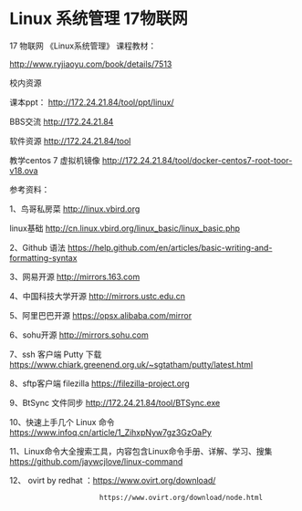 # Linux 系统管理  17物联网

17 物联网  《Linux系统管理》
课程教材：

http://www.ryjiaoyu.com/book/details/7513

校内资源

课本ppt： http://172.24.21.84/tool/ppt/linux/

BBS交流   http://172.24.21.84

软件资源  http://172.24.21.84/tool

教学centos 7 虚拟机镜像 http://172.24.21.84/tool/docker-centos7-root-toor-v18.ova

参考资料：

1、鸟哥私房菜 http://linux.vbird.org

linux基础    http://cn.linux.vbird.org/linux_basic/linux_basic.php

2、Github 语法 
https://help.github.com/en/articles/basic-writing-and-formatting-syntax

3、网易开源 http://mirrors.163.com

4、中国科技大学开源 http://mirrors.ustc.edu.cn

5、阿里巴巴开源  https://opsx.alibaba.com/mirror

6、sohu开源 http://mirrors.sohu.com

7、ssh 客户端   Putty 下载  https://www.chiark.greenend.org.uk/~sgtatham/putty/latest.html

8、sftp客户端  filezilla https://filezilla-project.org

9、BtSync 文件同步 http://172.24.21.84/tool/BTSync.exe

10、快速上手几个 Linux 命令   https://www.infoq.cn/article/1_ZihxpNyw7gz3GzOaPy

11、Linux命令大全搜索工具，内容包含Linux命令手册、详解、学习、搜集  https://github.com/jaywcjlove/linux-command

12、  ovirt  by  redhat  ：https://www.ovirt.org/download/

                          https://www.ovirt.org/download/node.html

